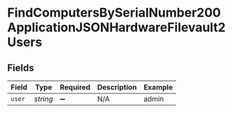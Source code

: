 # FindComputersBySerialNumber200ApplicationJSONHardwareFilevault2Users


## Fields

| Field              | Type               | Required           | Description        | Example            |
| ------------------ | ------------------ | ------------------ | ------------------ | ------------------ |
| `user`             | *string*           | :heavy_minus_sign: | N/A                | admin              |